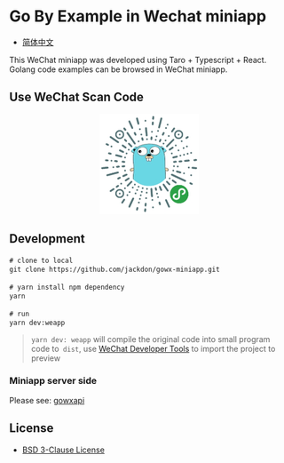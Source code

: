 # Go By Example in Wechat miniapp
 
- [简体中文](README-zh.md)
 
This WeChat miniapp was developed using Taro + Typescript + React. Golang code examples can be browsed in WeChat miniapp.

## Use WeChat Scan Code

<p style="text-align:center;"><img style="width:180px;height:180px;" src="gh_f3733e7f5d77_344_12.jpg"></img><p>

## Development

```shell
# clone to local
git clone https://github.com/jackdon/gowx-miniapp.git

# yarn install npm dependency
yarn

# run
yarn dev:weapp
```
> `yarn dev: weapp` will compile the original code into small program code to` dist`, use [WeChat Developer Tools](https://developers.weixin.qq.com/miniprogram/dev/devtools/download.html) to import the project to preview
 
### Miniapp server side
Please see: [gowxapi](https://github.com/jackdon/gowxapi)

## License
- [BSD 3-Clause License](LICENSE)

